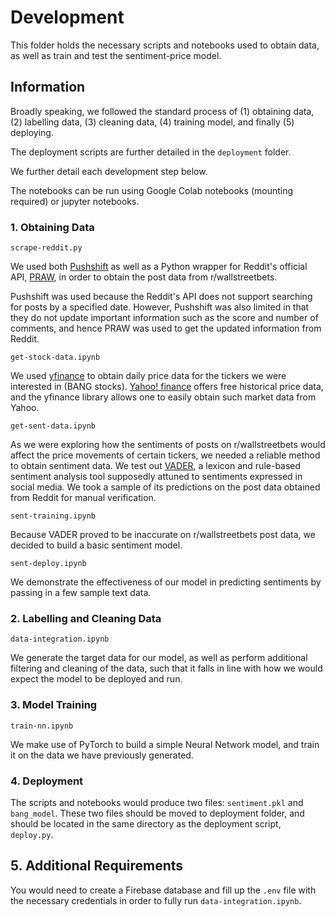 # Development

This folder holds the necessary scripts and notebooks used to obtain data, as well as train and test the sentiment-price model.

## Information

Broadly speaking, we followed the standard process of (1) obtaining data, (2) labelling data, (3) cleaning data, (4) training model, and finally (5) deploying.

The deployment scripts are further detailed in the `deployment` folder.

We further detail each development step below.

The notebooks can be run using Google Colab notebooks (mounting required) or jupyter notebooks.

### 1. Obtaining Data

`scrape-reddit.py`

We used both [Pushshift](https://github.com/pushshift/api) as well as a Python wrapper for Reddit's official API, [PRAW](https://github.com/praw-dev/praw), in order to obtain the post data from r/wallstreetbets.

Pushshift was used because the Reddit's API does not support searching for posts by a specified date. However, Pushshift was also limited in that they do not update important information such as the score and number of comments, and hence PRAW was used to get the updated information from Reddit.

`get-stock-data.ipynb`

We used [yfinance](https://github.com/ranaroussi/yfinance) to obtain daily price data for the tickers we were interested in (BANG stocks). [Yahoo! finance](https://finance.yahoo.com/) offers free historical price data, and the yfinance library allows one to easily obtain such market data from Yahoo.

`get-sent-data.ipynb`

As we were exploring how the sentiments of posts on r/wallstreetbets would affect the price movements of certain tickers, we needed a reliable method to obtain sentiment data. We test out [VADER](https://github.com/cjhutto/vaderSentiment), a lexicon and rule-based sentiment analysis tool supposedly attuned to sentiments expressed in social media. We took a sample of its predictions on the post data obtained from Reddit for manual verification.

`sent-training.ipynb`

Because VADER proved to be inaccurate on r/wallstreetbets post data, we decided to build a basic sentiment model.

`sent-deploy.ipynb`

We demonstrate the effectiveness of our model in predicting sentiments by passing in a few sample text data.

### 2. Labelling and Cleaning Data

`data-integration.ipynb`

We generate the target data for our model, as well as perform additional filtering and cleaning of the data, such that it falls in line with how we would expect the model to be deployed and run.

### 3. Model Training

`train-nn.ipynb`

We make use of PyTorch to build a simple Neural Network model, and train it on the data we have previously generated.

### 4. Deployment

The scripts and notebooks would produce two files: `sentiment.pkl` and `bang_model`. These two files should be moved to deployment folder, and should be located in the same directory as the deployment script, `deploy.py`.

## 5. Additional Requirements

You would need to create a Firebase database and fill up the `.env` file with the necessary credentials in order to fully run `data-integration.ipynb`.

